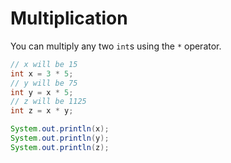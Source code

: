 # Multiplication

You can multiply any two `int`s using the `*` operator.

```java
// x will be 15
int x = 3 * 5;
// y will be 75
int y = x * 5;
// z will be 1125
int z = x * y;

System.out.println(x);
System.out.println(y);
System.out.println(z);
```
